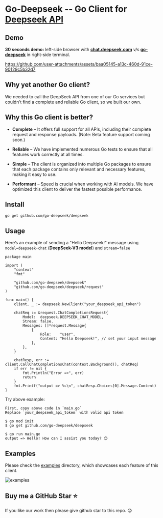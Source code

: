 # Go-Deepseek -- Go Client for [Deepseek API](https://api-docs.deepseek.com/)

## Demo

**30 seconds demo:** left-side browser with **[chat.deepseek.com](https://chat.deepseek.com/)** v/s **[go-deepseek](https://github.com/go-deepseek/deepseek)** in right-side terminal.

https://github.com/user-attachments/assets/baa05145-a13c-460d-91ce-90129c5b32d7

## Why yet another Go client?

We needed to call the DeepSeek API from one of our Go services but couldn't find a complete and reliable Go client, so we built our own.

## Why this Go client is better?

- **Complete** – It offers full support for all APIs, including their complete request and response payloads. (Note: Beta feature support coming soon.)

- **Reliable** – We have implemented numerous Go tests to ensure that all features work correctly at all times.

- **Simple** – The client is organized into multiple Go packages to ensure that each package contains only relevant and necessary features, making it easy to use.

- **Performant** – Speed is crucial when working with AI models. We have optimized this client to deliver the fastest possible performance.

## Install
```
go get github.com/go-deepseek/deepseek
```

## Usage

Here’s an example of sending a "Hello Deepseek!" message using `model=deepseek-chat` (**DeepSeek-V3 model**) and `stream=false`

```
package main

import (
	"context"
	"fmt"

	"github.com/go-deepseek/deepseek"
	"github.com/go-deepseek/deepseek/request"
)

func main() {
	client, _ := deepseek.NewClient("your_deepseek_api_token")

	chatReq := &request.ChatCompletionsRequest{
		Model:  deepseek.DEEPSEEK_CHAT_MODEL,
		Stream: false,
		Messages: []*request.Message{
			{
				Role:    "user",
				Content: "Hello Deepseek!", // set your input message
			},
		},
	}

	chatResp, err := client.CallChatCompletionsChat(context.Background(), chatReq)
	if err != nil {
		fmt.Println("Error =>", err)
		return
	}
	fmt.Printf("output => %s\n", chatResp.Choices[0].Message.Content)
}
```

Try above example:
```
First, copy above code in `main.go`
Replace `your_deepseek_api_token` with valid api token

$ go mod init
$ go get github.com/go-deepseek/deepseek

$ go run main.go
output => Hello! How can I assist you today? 😊
```

## Examples

Please check the [examples](examples/) directory, which showcases each feature of this client.

![examples](https://github.com/user-attachments/assets/032ff864-7da5-4b76-9484-836b52046614)

## Buy me a GitHub Star ⭐

If you like our work then please give github star to this repo. 😊
